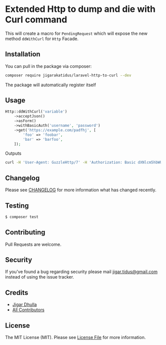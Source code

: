 # Extended Http to dump and die with Curl command

This will create a macro for `PendingRequest` which will expose the new method `ddWithCurl` for `Http` Facade.

## Installation

You can pull in the package via composer:

``` bash
composer require jigarakatidus/laravel-http-to-curl --dev
```

The package will automatically register itself

## Usage

```php
Http::ddWithCurl('variable')
    ->acceptJson()
    ->asForm()
    ->withBasicAuth('username', 'password')
    ->get('https://example.com/padfhj', [
        'foo' => 'foobar',
        'bar' => 'barfoo',
    ]);
```

Outputs

```bash
curl -H 'User-Agent: GuzzleHttp/7' -H 'Authorization: Basic dXNlcm5hbWU6cGFzc3dvcmQ=' -H 'Host: example.com' -H 'Accept: application/json' -H 'Content-Type: application/x-www-form-urlencoded' -X 'GET' 'https://example.com/padfhj?foo=foobar&bar=barfoo'
```

## Changelog

Please see [CHANGELOG](CHANGELOG.md) for more information what has changed recently.

## Testing

``` bash
$ composer test
```

## Contributing

Pull Requests are welcome.

## Security

If you've found a bug regarding security please mail [jigar.tidus@gmail.com](mailto:jigar.tidus@gmail.com) instead of using the issue tracker.

## Credits

- [Jigar Dhulla](https://github.com/jigarakatidus)
- [All Contributors](../../contributors)

## License

The MIT License (MIT). Please see [License File](LICENSE.md) for more information.